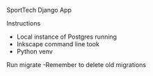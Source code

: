 SportTech Django App


Instructions

- Local instance of Postgres running
- Inkscape command line took
- Python venv

Run migrate
-Remember to delete old migrations